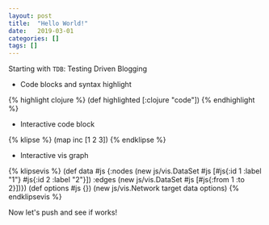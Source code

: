 ```yaml
---
layout: post
title:  "Hello World!"
date:   2019-03-01
categories: []
tags: []
---
```


Starting with `TDB`: Testing Driven Blogging

* Code blocks and syntax highlight

{% highlight clojure %}
(def highlighted [:clojure "code"])
{% endhighlight %}

* Interactive code block

{% klipse %}
(map inc [1 2 3])
{% endklipse %}

* Interactive vis graph

{% klipsevis %}
(def data 
  #js {:nodes (new js/vis.DataSet #js [#js{:id 1 :label "1"} #js{:id 2 :label "2"}])
       :edges (new js/vis.DataSet #js [#js{:from 1 :to 2}])})
(def options #js {})
(new js/vis.Network target data options)
{% endklipsevis %}

Now let's push and see if works!
